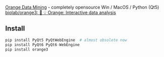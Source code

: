 
[Orange Data Mining](https://orangedatamining.com/screenshots/) - completely opensource Win / MacOS / Python (Qt5)
[biolab/orange3: 🍊 :bulb: Orange: Interactive data analysis](https://github.com/biolab/orange3)


## Install

```python
pip install PyQt5 PyQtWebEngine  # almost obsolete now
pip install PyQt6 PyQt6-WebEngine
pip install orange3
```

